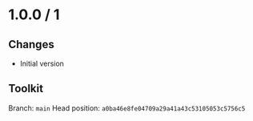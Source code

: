 # 1.0.0 / 1

## Changes

- Initial version

## Toolkit

Branch: `main`
Head position: `a0ba46e8fe04709a29a41a43c53105053c5756c5`
